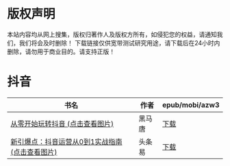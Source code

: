 # 版权声明

本站内容均从网上搜集，版权归著作人及版权方所有，如侵犯您的权益，请通知我们，我们将会及时删除！ 下载链接仅供宽带测试研究用途，请下载后在24小时内删除，请勿用于商业目的。请支持正版！

# 抖音

| 书名 | 作者 | epub/mobi/azw3 |
| --- | --- | --- |
| [从零开始玩转抖音 (点击查看图片)](https://www.dushupai.com/attachment/2024/06/08/9c376573f0a87ca0.jpg) | 黑马唐 | [下载](https://url89.ctfile.com/f/31084289-1357051885-f479db?p=8866) |
| [新引爆点：抖音运营从0到1实战指南 (点击查看图片)](https://www.dushupai.com/attachment/2024/06/07/00c4ed4fd1f02707.jpg) | 头条易 | [下载](https://url89.ctfile.com/f/31084289-1357034614-ada148?p=8866) |
